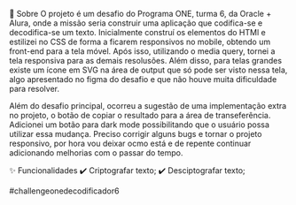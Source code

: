 🎯 Sobre
O projeto é um desafio do Programa ONE, turma 6, da Oracle + Alura, onde a missão seria construir uma aplicação que codifica-se e decodifica-se um texto. Inicialmente construí os elementos do HTMl e estilizei no CSS de forma a ficarem responsivos no mobile, obtendo um front-end para a tela móvel. Após isso, utilizando o media query, tornei a tela responsiva para as demais resolusões. Além disso, para telas grandes existe um ícone em SVG na área de output que só pode ser visto nessa tela, algo apresentado no figma do desafio e que não houve muita dificuldade para resolver.

Além do desafio principal, ocorreu a sugestão de uma implementação extra no projeto, o botão de copiar o resultado para a área de transeferência. Adicionei um botão para dark mode possibilitando que o usuário possa utilizar essa mudança. Preciso corrigir alguns bugs e tornar o projeto responsivo, por hora vou deixar ocmo está e de repente continuar adicionando melhorias com o passar do tempo.

✨ Funcionalidades
✔️ Criptografar texto;
✔️ Desciptografar texto;


#challengeonedecodificador6
